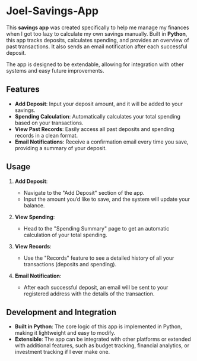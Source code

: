 # Joel-Savings-App

This **savings app** was created specifically to help me manage my finances when I got too lazy to calculate my own savings manually. Built in **Python**, this app tracks deposits, calculates spending, and provides an overview of past transactions. It also sends an email notification after each successful deposit.

The app is designed to be extendable, allowing for integration with other systems and easy future improvements.

## Features

- **Add Deposit**: Input your deposit amount, and it will be added to your savings.
- **Spending Calculation**: Automatically calculates your total spending based on your transactions.
- **View Past Records**: Easily access all past deposits and spending records in a clean format.
- **Email Notifications**: Receive a confirmation email every time you save, providing a summary of your deposit.

## Usage

1. **Add Deposit**: 
   - Navigate to the "Add Deposit" section of the app.
   - Input the amount you’d like to save, and the system will update your balance.
   
2. **View Spending**:
   - Head to the "Spending Summary" page to get an automatic calculation of your total spending.

3. **View Records**:
   - Use the "Records" feature to see a detailed history of all your transactions (deposits and spending).

4. **Email Notification**:
   - After each successful deposit, an email will be sent to your registered address with the details of the transaction.

## Development and Integration

- **Built in Python**: The core logic of this app is implemented in Python, making it lightweight and easy to modify.
- **Extensible**: The app can be integrated with other platforms or extended with additional features, such as budget tracking, financial analytics, or investment tracking if I ever make one. 

